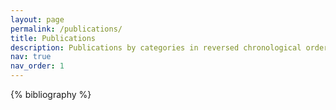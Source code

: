 ```yaml
---
layout: page
permalink: /publications/
title: Publications
description: Publications by categories in reversed chronological order. Generated by jekyll-scholar.
nav: true
nav_order: 1
---
```


<div class="publications">
  {% bibliography %}
</div>



